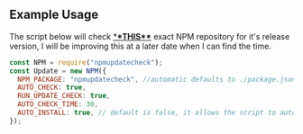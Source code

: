 ## Example Usage

The script below will check [\***\*THIS\*\***](https://npmjs.com/npm-check) exact NPM repository for it's release version,
I will be improving this at a later date when I can find the time.

```js
const NPM = require("npmupdatecheck");
const Update = new NPM({
  NPM_PACKAGE: "npmupdatecheck", //automatic defaults to ./package.json
  AUTO_CHECK: true,
  RUN_UPDATE_CHECK: true,
  AUTO_CHECK_TIME: 30,
  AUTO_INSTALL: true, // default is false, it allows the script to auto-update the NPM Package and close out.
});
```
